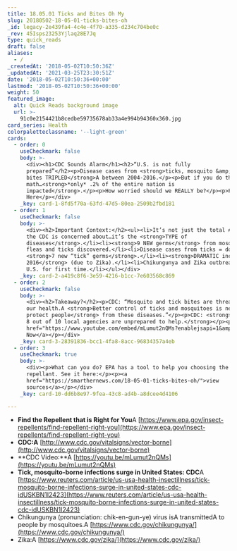 ```yaml
---
title: 18.05.01 Ticks and Bites Oh My
slug: 20180502-18-05-01-ticks-bites-oh
_id: legacy-2e439fa4-4c4e-4f70-a335-d234c704be0c
_rev: 45Isps23253Yjlaq28E7Jq
type: quick_reads
draft: false
aliases:
  - /
_createdAt: '2018-05-02T10:50:36Z'
_updatedAt: '2021-03-25T23:30:51Z'
date: '2018-05-02T10:50:36+00:00'
lastmod: '2018-05-02T10:50:36+00:00'
weight: 50
featured_image:
  alt: Quick Reads background image
  url: >-
    91c0e2154421b8cedbe59735678ab33a4e994b94360x360.jpg
card_series: Health
colorpaletteclassname: '--light-green'
cards:
  - order: 0
    useCheckmark: false
    body: >-
      <div><h1>CDC Sounds Alarm</h1><h2>“U.S. is not fully
      prepared”</h2><p>Disease cases from <strong>ticks, mosquito &amp; flea
      bites TRIPLED</strong>A between 2004-2016.</p><p>But if you do the
      math…<strong>*only* .2% of the entire nation is
      impacted</strong>.</p><p>How worried should we REALLY be?</p><p>Flip
      Here</p></div>
    _key: card-1-8fd5f70a-63fd-47d5-80ea-2509b2fbd181
  - order: 1
    useCheckmark: false
    body: >-
      <div><h2>Important Context:</h2><ul><li>It’s not just the total # of cases
      the CDC is concerned about…it’s the <strong>TYPE of
      diseases</strong>.</li><li><strong>9 NEW germs</strong> from mosquitoes,
      fleas and ticks discovered.</li><li>Disease cases from ticks = doubled.
      <strong>7 new “tick” germs</strong>.</li><li><strong>DRAMATIC increase in
      2016</strong> (due to Zika).</li><li>Chikungunya and Zika outbreaks in
      U.S. for first time.</li></ul></div>
    _key: card-2-a419c8f6-3e59-4216-b1cc-7e603568c869
  - order: 2
    useCheckmark: false
    body: >-
      <div><h2>Takeaway?</h2><p>CDC: “Mosquito and tick bites are threatening
      our health.A <strong>Better control of ticks and mosquitoes is needed to
      protect people</strong> from these diseases.”</p><p>CDC: <strong>More than
      8 out of 10 local agencies are unprepared to help.</strong></p><p><a
      href="https://www.youtube.com/embed/mLumut2nQMs?enablejsapi=1&amp;autoplay=1&amp;rel=0">Watch
      Now</a></p></div>
    _key: card-3-28391836-bcc1-4fa8-8acc-96834357a4eb
  - order: 3
    useCheckmark: true
    body: >-
      <div><p>What can you do? EPA has a tool to help you choosing the right
      repellant. See it here:</p><p><a
      href="https://smarthernews.com/18-05-01-ticks-bites-oh/">view
      sources</a></p></div>
    _key: card-10-dd6b8e97-9fea-43c8-ad4b-a8dcee4d4106

---
```

* **Find the Repellent that is Right for You**A [https://www.epa.gov/insect-repellents/find-repellent-right-you](https://www.epa.gov/insect-repellents/find-repellent-right-you)
* **CDC:A** [http://www.cdc.gov/vitalsigns/vector-borne](http://www.cdc.gov/vitalsigns/vector-borne)
* **CDC Video:**A [https://youtu.be/mLumut2nQMs](https://youtu.be/mLumut2nQMs)
* **Tick, mosquito-borne infections surge in United States: CDC**A [https://www.reuters.com/article/us-usa-health-insectillness/tick-mosquito-borne-infections-surge-in-united-states-cdc-idUSKBN1I2423](https://www.reuters.com/article/us-usa-health-insectillness/tick-mosquito-borne-infections-surge-in-united-states-cdc-idUSKBN1I2423)
* Chikungunya (pronunciation: chik-en-gun-ye) virus isA transmittedA to people by mosquitoes.A [https://www.cdc.gov/chikungunya/](https://www.cdc.gov/chikungunya/)
* Zika:A [https://www.cdc.gov/zika/](https://www.cdc.gov/zika/)